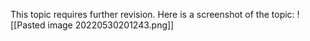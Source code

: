 This topic requires further revision. Here is a screenshot of the topic:
![[Pasted image 20220530201243.png]]